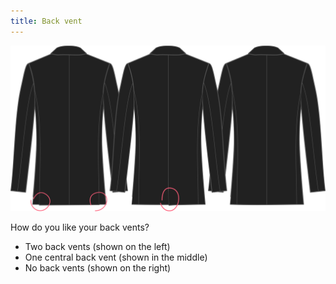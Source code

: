 ```yaml
---
title: Back vent
---
```


![Back vent](backvent.svg)

How do you like your back vents?

- Two back vents (shown on the left)
- One central back vent (shown in the middle)
- No back vents (shown on the right)